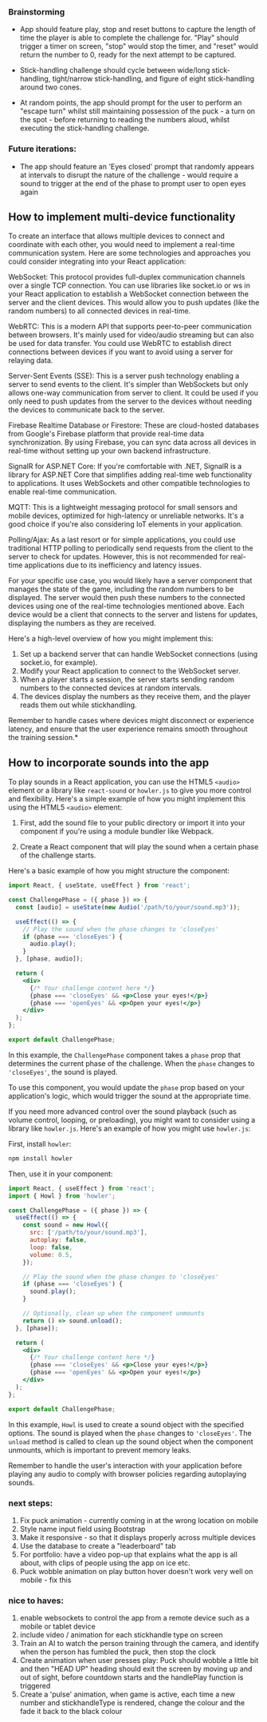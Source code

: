 ### Brainstorming

- App should feature play, stop and reset buttons to capture the length of time the player is able to complete the challenge for. "Play" should trigger a timer on screen, "stop" would stop the timer, and "reset" would return the number to 0, ready for the next attempt to be captured.

- Stick-handling challenge should cycle between wide/long stick-handling, tight/narrow stick-handling, and figure of eight stick-handling around two cones.

- At random points, the app should prompt for the user to perform an "escape turn" whilst still maintaining possession of the puck - a turn on the spot - before returning to reading the numbers aloud, whilst executing the stick-handling challenge.



### Future iterations:

- The app should feature an 'Eyes closed' prompt that randomly appears at intervals to disrupt the nature of the challenge - would require a sound to trigger at the end of the phase to prompt user to open eyes again 




## How to implement multi-device functionality

To create an interface that allows multiple devices to connect and coordinate with each other, you would need to implement a real-time communication system. Here are some technologies and approaches you could consider integrating into your React application:

WebSocket: This protocol provides full-duplex communication channels over a single TCP connection. You can use libraries like socket.io or ws in your React application to establish a WebSocket connection between the server and the client devices. This would allow you to push updates (like the random numbers) to all connected devices in real-time.

WebRTC: This is a modern API that supports peer-to-peer communication between browsers. It's mainly used for video/audio streaming but can also be used for data transfer. You could use WebRTC to establish direct connections between devices if you want to avoid using a server for relaying data.

Server-Sent Events (SSE): This is a server push technology enabling a server to send events to the client. It's simpler than WebSockets but only allows one-way communication from server to client. It could be used if you only need to push updates from the server to the devices without needing the devices to communicate back to the server.

Firebase Realtime Database or Firestore: These are cloud-hosted databases from Google's Firebase platform that provide real-time data synchronization. By using Firebase, you can sync data across all devices in real-time without setting up your own backend infrastructure.

SignalR for ASP.NET Core: If you're comfortable with .NET, SignalR is a library for ASP.NET Core that simplifies adding real-time web functionality to applications. It uses WebSockets and other compatible technologies to enable real-time communication.

MQTT: This is a lightweight messaging protocol for small sensors and mobile devices, optimized for high-latency or unreliable networks. It's a good choice if you're also considering IoT elements in your application.

Polling/Ajax: As a last resort or for simple applications, you could use traditional HTTP polling to periodically send requests from the client to the server to check for updates. However, this is not recommended for real-time applications due to its inefficiency and latency issues.

For your specific use case, you would likely have a server component that manages the state of the game, including the random numbers to be displayed. The server would then push these numbers to the connected devices using one of the real-time technologies mentioned above. Each device would be a client that connects to the server and listens for updates, displaying the numbers as they are received.

Here's a high-level overview of how you might implement this:

1. Set up a backend server that can handle WebSocket connections (using socket.io, for example).
2. Modify your React application to connect to the WebSocket server.
3. When a player starts a session, the server starts sending random numbers to the connected devices at random intervals.
4. The devices display the numbers as they receive them, and the player reads them out while stickhandling.

Remember to handle cases where devices might disconnect or experience latency, and ensure that the user experience remains smooth throughout the training session.*




## How to incorporate sounds into the app

To play sounds in a React application, you can use the HTML5 `<audio>` element or a library like `react-sound` or `howler.js` to give you more control and flexibility. Here's a simple example of how you might implement this using the HTML5 `<audio>` element:

1. First, add the sound file to your public directory or import it into your component if you're using a module bundler like Webpack.

2. Create a React component that will play the sound when a certain phase of the challenge starts.

Here's a basic example of how you might structure the component:

```jsx
import React, { useState, useEffect } from 'react';

const ChallengePhase = ({ phase }) => {
  const [audio] = useState(new Audio('/path/to/your/sound.mp3'));

  useEffect(() => {
    // Play the sound when the phase changes to 'closeEyes'
    if (phase === 'closeEyes') {
      audio.play();
    }
  }, [phase, audio]);

  return (
    <div>
      {/* Your challenge content here */}
      {phase === 'closeEyes' && <p>Close your eyes!</p>}
      {phase === 'openEyes' && <p>Open your eyes!</p>}
    </div>
  );
};

export default ChallengePhase;
```

In this example, the `ChallengePhase` component takes a `phase` prop that determines the current phase of the challenge. When the `phase` changes to `'closeEyes'`, the sound is played.

To use this component, you would update the `phase` prop based on your application's logic, which would trigger the sound at the appropriate time.

If you need more advanced control over the sound playback (such as volume control, looping, or preloading), you might want to consider using a library like `howler.js`. Here's an example of how you might use `howler.js`:

First, install `howler`:

```sh
npm install howler
```

Then, use it in your component:

```jsx
import React, { useEffect } from 'react';
import { Howl } from 'howler';

const ChallengePhase = ({ phase }) => {
  useEffect(() => {
    const sound = new Howl({
      src: ['/path/to/your/sound.mp3'],
      autoplay: false,
      loop: false,
      volume: 0.5,
    });

    // Play the sound when the phase changes to 'closeEyes'
    if (phase === 'closeEyes') {
      sound.play();
    }

    // Optionally, clean up when the component unmounts
    return () => sound.unload();
  }, [phase]);

  return (
    <div>
      {/* Your challenge content here */}
      {phase === 'closeEyes' && <p>Close your eyes!</p>}
      {phase === 'openEyes' && <p>Open your eyes!</p>}
    </div>
  );
};

export default ChallengePhase;
```

In this example, `Howl` is used to create a sound object with the specified options. The sound is played when the `phase` changes to `'closeEyes'`. The `unload` method is called to clean up the sound object when the component unmounts, which is important to prevent memory leaks.

Remember to handle the user's interaction with your application before playing any audio to comply with browser policies regarding autoplaying sounds.



### next steps: 
1. Fix puck animation - currently coming in at the wrong location on mobile
2. Style name input field using Bootstrap
3. Make it responsive - so that it displays properly across multiple devices
4. Use the database to create a "leaderboard" tab
5. For portfolio: have a video pop-up that explains what the app is all about, with clips of people using the app on ice etc.
7.  Puck wobble animation on play button hover doesn't work very well on mobile - fix this

### nice to haves:
1. enable websockets to control the app from a remote device such as a mobile or tablet device
2. include video / animation for each stickhandle type on screen
3. Train an AI to watch the person training through the camera, and identify when the person has fumbled the puck, then stop the clock
4. Create animation when user presses play: Puck should wobble a little bit and then "HEAD UP" heading should exit the screen by moving up and out of sight, before countdown starts and the handlePlay function is triggered
5. Create a 'pulse' animation, when game is active, each time a new number and stickhandleType is rendered, change the colour and the fade it back to the black colour